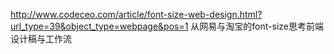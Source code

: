 

http://www.codeceo.com/article/font-size-web-design.html?url_type=39&object_type=webpage&pos=1  从网易与淘宝的font-size思考前端设计稿与工作流
